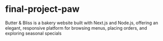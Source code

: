 # final-project-paw
Butter &amp; Bliss is a bakery website built with Next.js and Node.js, offering an elegant, responsive platform for browsing menus, placing orders, and exploring seasonal specials
